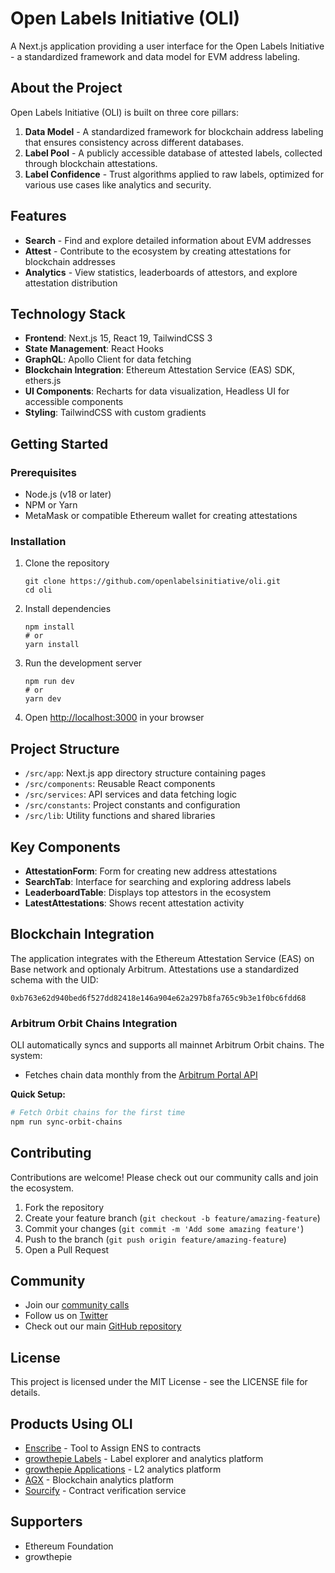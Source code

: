 # Open Labels Initiative (OLI)

A Next.js application providing a user interface for the Open Labels Initiative - a standardized framework and data model for EVM address labeling.

## About the Project

Open Labels Initiative (OLI) is built on three core pillars:

1. **Data Model** - A standardized framework for blockchain address labeling that ensures consistency across different databases.
2. **Label Pool** - A publicly accessible database of attested labels, collected through blockchain attestations.
3. **Label Confidence** - Trust algorithms applied to raw labels, optimized for various use cases like analytics and security.

## Features

- **Search** - Find and explore detailed information about EVM addresses
- **Attest** - Contribute to the ecosystem by creating attestations for blockchain addresses
- **Analytics** - View statistics, leaderboards of attestors, and explore attestation distribution


## Technology Stack

- **Frontend**: Next.js 15, React 19, TailwindCSS 3
- **State Management**: React Hooks
- **GraphQL**: Apollo Client for data fetching
- **Blockchain Integration**: Ethereum Attestation Service (EAS) SDK, ethers.js
- **UI Components**: Recharts for data visualization, Headless UI for accessible components
- **Styling**: TailwindCSS with custom gradients

## Getting Started

### Prerequisites

- Node.js (v18 or later)
- NPM or Yarn
- MetaMask or compatible Ethereum wallet for creating attestations

### Installation

1. Clone the repository
   ```
   git clone https://github.com/openlabelsinitiative/oli.git
   cd oli
   ```

2. Install dependencies
   ```
   npm install
   # or
   yarn install
   ```


3. Run the development server
   ```
   npm run dev
   # or
   yarn dev
   ```

4. Open [http://localhost:3000](http://localhost:3000) in your browser

## Project Structure

- `/src/app`: Next.js app directory structure containing pages
- `/src/components`: Reusable React components
- `/src/services`: API services and data fetching logic
- `/src/constants`: Project constants and configuration
- `/src/lib`: Utility functions and shared libraries

## Key Components

- **AttestationForm**: Form for creating new address attestations
- **SearchTab**: Interface for searching and exploring address labels
- **LeaderboardTable**: Displays top attestors in the ecosystem
- **LatestAttestations**: Shows recent attestation activity

## Blockchain Integration

The application integrates with the Ethereum Attestation Service (EAS) on Base network and optionaly Arbitrum. Attestations use a standardized schema with the UID:
```
0xb763e62d940bed6f527dd82418e146a904e62a297b8fa765c9b3e1f0bc6fdd68
```

### Arbitrum Orbit Chains Integration

OLI automatically syncs and supports all mainnet Arbitrum Orbit chains. The system:
- Fetches chain data monthly from the [Arbitrum Portal API](https://portal-data.arbitrum.io/__auto-generated-orbitChains.json)

**Quick Setup:**
```bash
# Fetch Orbit chains for the first time
npm run sync-orbit-chains
```

## Contributing

Contributions are welcome! Please check out our community calls and join the ecosystem.

1. Fork the repository
2. Create your feature branch (`git checkout -b feature/amazing-feature`)
3. Commit your changes (`git commit -m 'Add some amazing feature'`)
4. Push to the branch (`git push origin feature/amazing-feature`)
5. Open a Pull Request

## Community

- Join our [community calls](https://calendar.google.com/calendar/u/3?cid=MmQ0MzYxNzQ3ZGFiY2M3ZDJkZjk0NjZiYmY3MmNmZDUwZTNjMjE2OTQ4YzgyNmI4OTBmYjYyN2VmNGRjNjQ4OEBncm91cC5jYWxlbmRhci5nb29nbGUuY29t)
- Follow us on [Twitter](https://x.com/open_labels)
- Check out our main [GitHub repository](https://github.com/openlabelsinitiative/OLI)

## License

This project is licensed under the MIT License - see the LICENSE file for details.

## Products Using OLI

- [Enscribe](https://app.enscribe.xyz/) - Tool to Assign ENS to contracts
- [growthepie Labels](https://labels.growthepie.com/) - Label explorer and analytics platform
- [growthepie Applications](https://www.growthepie.com/applications/) - L2 analytics platform
- [AGX](https://agx.app/) - Blockchain analytics platform
- [Sourcify](https://repo.sourcify.dev/) - Contract verification service

## Supporters

- Ethereum Foundation
- growthepie